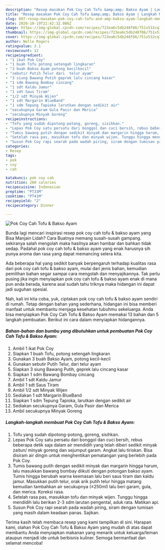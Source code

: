 ```yaml
---
description: "Resep masakan Pok Coy Cah Tofu &amp;amp; Bakso Ayam | Langkah Membuat Pok Coy Cah Tofu &amp;amp; Bakso Ayam Yang Sedap"
title: "Resep masakan Pok Coy Cah Tofu &amp;amp; Bakso Ayam | Langkah Membuat Pok Coy Cah Tofu &amp;amp; Bakso Ayam Yang Sedap"
slug: 607-resep-masakan-pok-coy-cah-tofu-and-amp-bakso-ayam-langkah-membuat-pok-coy-cah-tofu-and-amp-bakso-ayam-yang-sedap
date: 2020-10-19T22:42:32.086Z
image: https://img-global.cpcdn.com/recipes/723ea6c5db248f86/751x532cq70/pok-coy-cah-tofu-bakso-ayam-foto-resep-utama.jpg
thumbnail: https://img-global.cpcdn.com/recipes/723ea6c5db248f86/751x532cq70/pok-coy-cah-tofu-bakso-ayam-foto-resep-utama.jpg
cover: https://img-global.cpcdn.com/recipes/723ea6c5db248f86/751x532cq70/pok-coy-cah-tofu-bakso-ayam-foto-resep-utama.jpg
author: Nelle Rogers
ratingvalue: 3.1
reviewcount: 12
recipeingredient:
- "1 ikat Pok Coy"
- "1 buah Tofu potong setengah lingkaran"
- "3 buah Bakso Ayam potong kecilkecil"
- "sebutir Putih Telur dari  telur ayam"
- "3 siung Bawang Putih geprek lalu cincang kasar"
- "1 sdm Bawang Bombay cincang"
- "1 sdt Kaldu Jamur"
- "1 sdt Saus Tiram"
- "1/2 sdt Minyak Wijen"
- "1 sdt Margarin BlueBand"
- "1 sdm Tepung Tapioka larutkan dengan sedikit air"
- "secukupnya Garam Gula Pasir dan Merica"
- "secukupnya Minyak Goreng"
recipeinstructions:
- "Tofu yang sudah dipotong-potong, goreng, sisihkan."
- "Lepas Pok Coy satu persatu dari bonggol dan cuci bersih, rebus beberapa detik saja dalam air mendidih yang telah diberi sedikit minyak zaitun/ minyak goreng dan sejumput garam. Angkat lalu tiriskan. Bisa disiram air dingin untuk menghentikan pematangan yang berlebih pada Pok Coy."
- "Tumis bawang putih dengan sedikit minyak dan margarin hingga harum, lalu masukkan bawang bombay diikuti dengan potongan bakso ayam. Tumis hingga berubah warna keemasan lalu beri saus tiram dan kaldu jamur. Masukkan putih telur, orak arik putih telur hingga matang kemudian tambahkan air secukupnya (±250ml) lalu beri garam, gula, dan merica. Koreksi rasa."
- "Setelah rasa pas, masukkan tofu dan minyak wijen. Tunggu hingga mendidih lalu berikan 2-3 sdm larutan pengental, aduk rata. Matikan api."
- "Susun Pok Coy rapi searah pada wadah piring, siram dengan tumisan yang masih dalam keadaan panas. Sajikan."
categories:
- Resep
tags:
- pok
- coy
- cah

katakunci: pok coy cah 
nutrition: 260 calories
recipecuisine: Indonesian
preptime: "PT33M"
cooktime: "PT41M"
recipeyield: "2"
recipecategory: Dinner

---
```



![Pok Coy Cah Tofu &amp; Bakso Ayam](https://img-global.cpcdn.com/recipes/723ea6c5db248f86/751x532cq70/pok-coy-cah-tofu-bakso-ayam-foto-resep-utama.jpg)

Bunda lagi mencari inspirasi resep pok coy cah tofu &amp; bakso ayam yang Bisa Manjain Lidah? Cara Buatnya memang susah-susah gampang. sekiranya salah mengolah maka hasilnya akan hambar dan bahkan tidak sedap. Padahal pok coy cah tofu &amp; bakso ayam yang enak harusnya sih punya aroma dan rasa yang dapat memancing selera kita.



Ada beberapa hal yang sedikit banyak berpengaruh terhadap kualitas rasa dari pok coy cah tofu &amp; bakso ayam, mulai dari jenis bahan, kemudian pemilihan bahan segar sampai cara mengolah dan menyajikannya. Tak perlu pusing jika ingin menyiapkan pok coy cah tofu &amp; bakso ayam enak di mana pun anda berada, karena asal sudah tahu triknya maka hidangan ini dapat jadi suguhan spesial.


Nah, kali ini kita coba, yuk, ciptakan pok coy cah tofu &amp; bakso ayam sendiri di rumah. Tetap dengan bahan yang sederhana, hidangan ini bisa memberi manfaat untuk membantu menjaga kesehatan tubuhmu sekeluarga. Anda bisa menyiapkan Pok Coy Cah Tofu &amp; Bakso Ayam memakai 13 bahan dan 5 langkah pembuatan. Berikut ini cara dalam menyiapkan hidangannya.

<!--inarticleads1-->

##### Bahan-bahan dan bumbu yang dibutuhkan untuk pembuatan Pok Coy Cah Tofu &amp; Bakso Ayam:

1. Ambil 1 ikat Pok Coy
1. Siapkan 1 buah Tofu, potong setengah lingkaran
1. Gunakan 3 buah Bakso Ayam, potong kecil-kecil
1. Gunakan sebutir Putih Telur, dari  telur ayam
1. Siapkan 3 siung Bawang Putih, geprek lalu cincang kasar
1. Siapkan 1 sdm Bawang Bombay cincang
1. Ambil 1 sdt Kaldu Jamur
1. Ambil 1 sdt Saus Tiram
1. Ambil 1/2 sdt Minyak Wijen
1. Sediakan 1 sdt Margarin BlueBand
1. Siapkan 1 sdm Tepung Tapioka, larutkan dengan sedikit air
1. Sediakan secukupnya Garam, Gula Pasir dan Merica
1. Ambil secukupnya Minyak Goreng




<!--inarticleads2-->

##### Langkah-langkah membuat Pok Coy Cah Tofu &amp; Bakso Ayam:

1. Tofu yang sudah dipotong-potong, goreng, sisihkan.
1. Lepas Pok Coy satu persatu dari bonggol dan cuci bersih, rebus beberapa detik saja dalam air mendidih yang telah diberi sedikit minyak zaitun/ minyak goreng dan sejumput garam. Angkat lalu tiriskan. Bisa disiram air dingin untuk menghentikan pematangan yang berlebih pada Pok Coy.
1. Tumis bawang putih dengan sedikit minyak dan margarin hingga harum, lalu masukkan bawang bombay diikuti dengan potongan bakso ayam. Tumis hingga berubah warna keemasan lalu beri saus tiram dan kaldu jamur. Masukkan putih telur, orak arik putih telur hingga matang kemudian tambahkan air secukupnya (±250ml) lalu beri garam, gula, dan merica. Koreksi rasa.
1. Setelah rasa pas, masukkan tofu dan minyak wijen. Tunggu hingga mendidih lalu berikan 2-3 sdm larutan pengental, aduk rata. Matikan api.
1. Susun Pok Coy rapi searah pada wadah piring, siram dengan tumisan yang masih dalam keadaan panas. Sajikan.




Terima kasih telah membaca resep yang kami tampilkan di sini. Harapan kami, olahan Pok Coy Cah Tofu &amp; Bakso Ayam yang mudah di atas dapat membantu Anda menyiapkan makanan yang menarik untuk keluarga/teman ataupun menjadi ide untuk berbisnis kuliner. Semoga bermanfaat dan selamat mencoba!

